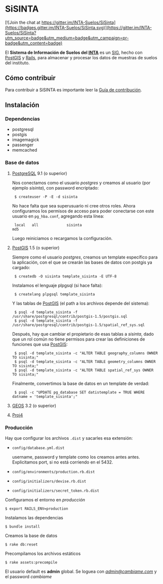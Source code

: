 SiSINTA
=======

[![Join the chat at https://gitter.im/INTA-Suelos/SiSinta](https://badges.gitter.im/INTA-Suelos/SiSinta.svg)](https://gitter.im/INTA-Suelos/SiSinta?utm_source=badge&utm_medium=badge&utm_campaign=pr-badge&utm_content=badge)

El **Sistema de Información de Suelos del [INTA]** es un [SIG], hecho con
[PostGIS] y [Rails], para almacenar y procesar los datos de muestras de suelos
del instituto.

Cómo contribuir
---------------

Para contribuir a SiSINTA es importante leer la [Guía de contribución](CONTRIBUTING.md).


Instalación
-----------

### Dependencias

- postgresql
- postgis
- imagemagick
- passenger
- memcached

### Base de datos

1. [PostgreSQL] 9.1 (o superior)

    Nos conectamos como el usuario *postgres* y creamos al usuario (por ejemplo
    *sisinta*), con password encriptado:

        $ createuser -P -E -d sisinta

    No hace falta que sea superusuario ni cree otros roles. Ahora configuramos
    los permisos de acceso para poder conectarse con este usuario en
    `pg_hba.conf`, agregando esta línea:

        local   all             sisinta                                 md5

    Luego reiniciamos o recargamos la configuración.

2. [PostGIS] 1.5 (o superior)

    Siempre como el usuario *postgres*, creamos un template específico para la
    aplicación, con el que se crearán las bases de datos con postgis ya
    cargado:

        $ createdb -O sisinta template_sisinta -E UTF-8

    Instalamos el lenguaje plpgsql (si hace falta):

        $ createlang plpgsql template_sisinta

    Y las tablas de [PostGIS] (el path a los archivos depende del sistema):

        $ psql -d template_sisinta -f /usr/share/postgresql/contrib/postgis-1.5/postgis.sql
        $ psql -d template_sisinta -f /usr/share/postgresql/contrib/postgis-1.5/spatial_ref_sys.sql

    Después, hay que cambiar el propietario de esas tablas a *sisinta*, dado
    que un rol común no tiene permisos para crear las definiciones de funciones
    que usa [PostGIS]:

        $ psql -d template_sisinta -c "ALTER TABLE geography_columns OWNER TO sisinta;"
        $ psql -d template_sisinta -c "ALTER TABLE geometry_columns OWNER TO sisinta;"
        $ psql -d template_sisinta -c "ALTER TABLE spatial_ref_sys OWNER TO sisinta;"

    Finalmente, convertimos la base de datos en un template de verdad:

        $ psql -c "UPDATE pg_database SET datistemplate = TRUE WHERE datname = 'template_sisinta';"

3.  [GEOS] 3.2 (o superior)

4.  [Proj4]

### Producción

Hay que configurar los archivos `.dist` y sacarles esa extensión:

* `config/database.yml.dist`

    username, password y template como los creamos antes antes. Explicitamos
    port, si no está corriendo en el 5432.

* `config/environments/production.rb.dist`
* `config/initializers/devise.rb.dist`
* `config/initializers/secret_token.rb.dist`

Configuramos el entorno en *producción*

    $ export RAILS_ENV=production

Instalamos las dependencias

    $ bundle install

Creamos la base de datos

    $ rake db:reset

Precompilamos los archivos estáticos

    $ rake assets:precompile

El usuario default es **admin** global. Se loguea con *admin@cambiame.com* y el
password *cambiame*

[PostgreSQL]: http://www.postgresql.org/
[PostGIS]: http://www.postgis.org/
[SIG]: https://es.wikipedia.org/wiki/Sistema_de_Informaci%C3%B3n_Geogr%C3%A1fica
[Rails]: http://rubyonrails.org/
[Rgeo]: http://virtuoso.rubyforge.org/rgeo/
[GEOS]: http://trac.osgeo.org/geos/
[Proj4]: https://trac.osgeo.org/proj/
[INTA]: http://inta.gov.ar/
